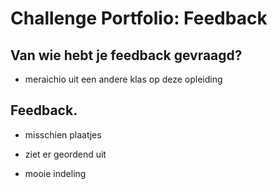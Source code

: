 # Challenge Portfolio: Feedback

##  Van wie hebt je feedback gevraagd?  
- meraichio uit een andere klas op deze opleiding

## Feedback.

- misschien plaatjes
+ ziet er geordend uit
- mooie indeling
